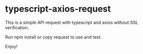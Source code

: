 # typescript-axios-request
This is a simple API request with typescript and axios without SSL verification.


Run npm install or copy request to use and test.

Enjoy!
